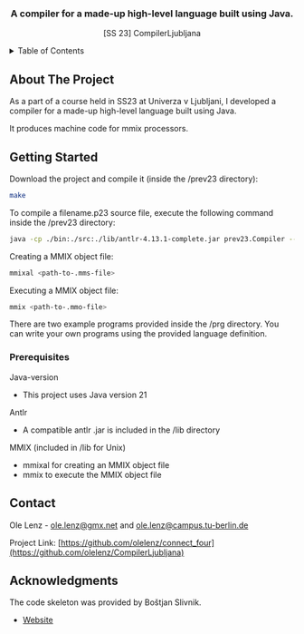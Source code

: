<div align="center">

  <h3 align="center">A compiler for a made-up high-level language built using Java.</h3>

  <p align="center">
    [SS 23] CompilerLjubljana
  </p>
</div>



<!-- TABLE OF CONTENTS -->
<details>
  <summary>Table of Contents</summary>
  <ol>
    <li>
      <a href="#about-the-project">About The Project</a>
    </li>
    <li>
      <a href="#getting-started">Getting Started</a>
      <ul>
        <li><a href="#prerequisites">Prerequisites</a></li>
        <li><a href="#installation">Installation</a></li>
      </ul>
    </li>
    <li><a href="#contact">Contact</a></li>
    <li><a href="#acknowledgments">Acknowledgments</a></li>
  </ol>
</details>



<!-- ABOUT THE PROJECT -->
## About The Project
As a part of a course held in SS23 at Univerza v Ljubljani, I developed a compiler for a made-up high-level language built using Java. 

It produces machine code for mmix processors.



<!-- GETTING STARTED -->
## Getting Started

Download the project and compile it (inside the /prev23 directory):
```sh
make
```

To compile a filename.p23 source file, execute the following command inside the /prev23 directory:
```sh
java -cp ./bin:./src:./lib/antlr-4.13.1-complete.jar prev23.Compiler --src-file-name=<path-to-input-file> --dst-file-name=<output-name> --num-regs=<number-of-registers-to-be-used>
```


Creating a MMIX object file:
```sh
mmixal <path-to-.mms-file>
```

Executing a MMIX object file:
```sh
mmix <path-to-.mmo-file>
```

There are two example programs provided inside the /prg directory.
You can write your own programs using the provided language definition.

### Prerequisites
Java-version
  * This project uses Java version 21

Antlr
  * A compatible antlr .jar is included in the /lib directory

MMIX (included in /lib for Unix)
  * mmixal for creating an MMIX object file
  * mmix to execute the MMIX object file


<!-- CONTACT -->
## Contact

Ole Lenz - ole.lenz@gmx.net and ole.lenz@campus.tu-berlin.de

Project Link: [https://github.com/olelenz/connect_four](https://github.com/olelenz/CompilerLjubljana)


<!-- ACKNOWLEDGMENTS -->
## Acknowledgments

The code skeleton was provided by Boštjan Slivnik.
* [Website](https://www.fri.uni-lj.si/sl/o-fakulteti/osebje/bostjan-slivnik)
